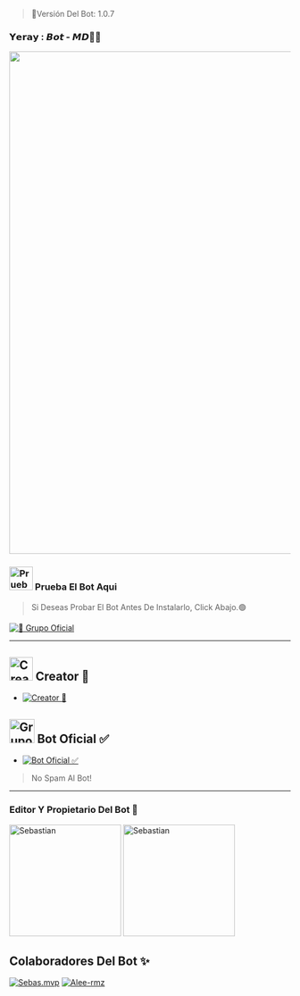> 🤖Versión Del Bot: 1.0.7

### 𝗬𝗲𝗿𝗮𝘆 : 𝘽𝙤𝙩 - 𝙈𝘿🤖🥊
<p align="center">
<img src="https://github.com/ale-rmz/YerayBot-MD/blob/master/Menu3.png" width="900"/>
</p>


### <img src="https://i.pinimg.com/originals/19/80/6e/19806e91932e6054965fc83b85241270.gif" alt="Prueba El Bot Aqui" width="42" height="42"> Prueba El Bot Aqui

> Si Deseas Probar El Bot Antes De Instalarlo, Click Abajo.🟢

<a href="https://chat.whatsapp.com/KPZpP0VnlA875UpXCDPc0E"><img alt="📍 Grupo Oficial" src="https://img.shields.io/badge/Grupo-Oficial-25D366?style=for-the-badge&logo=whatsapp&logoColor=white"/></a>



***

## <img src="https://i.pinimg.com/originals/19/80/6e/19806e91932e6054965fc83b85241270.gif" alt="Creator 👻" width="42" height="42"> Creator 👻

* <a href="https://wa.me/593992402778"><img alt="Creator 👻" src="https://img.shields.io/badge/Sebastian - Creator👻-25D366?style=for-the-badge&logo=whatsapp&logoColor=white"/></a>


## <img src="https://static.wikia.nocookie.net/nyancat/images/d/d3/Nyan-cat.gif/revision/latest/scale-to-width-down/400?cb=20131231222500&path-prefix=es" alt="Grupo" width="45" height="43"> Bot Oficial ✅

* <a href="https://wa.me/593995004980?text=!menu"><img alt="Bot Oficial ✅" src="https://img.shields.io/badge/Bot - Oficial✅-25D366?style=for-the-badge&logo=whatsapp&logoColor=white"/></a>

> No Spam Al Bot!
---------

### Editor Y Propietario Del Bot 🤖
<a
href="https://github.com/sebasmpvofficial"><img src="https://github.com/sebasmpvofficial.png" width="200" height="200" alt="Sebastian"/></a>
<a
href="https://github.com/sebasmvp"><img src="https://github.com/sebasmvp.png" width="200" height="200" alt="Sebastian"/></a>


## Colaboradores Del Bot ✨️  
[![Sebas.mvp](https://github.com/sebasmvp.png?size=100)](https://github.com/sebasmvp)  [![Alee-rmz](https://github.com/ale-rmz.png?size=100)](https://github.com/ale-rmz)
